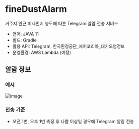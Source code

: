 # fineDustAlarm
거주지 인근 미세먼지 농도에 따른 Telegram 알람 전송 서비스

* 언어: JAVA 11
* 빌드: Gradle
* 활용 API: Telegram, 한국환경공단_에어코리아_대기오염정보
* 운영환경: AWS Lambda (예정)

## 알람 정보
### 예시
![image](https://user-images.githubusercontent.com/28584171/207598634-456b34e9-1eea-42b1-a193-921c37dccdbb.png)
### 전송 기준
* 오전 1번, 오후 1번 측정 후 나쁨 이상일 경우에 Telegram 알람 전송
